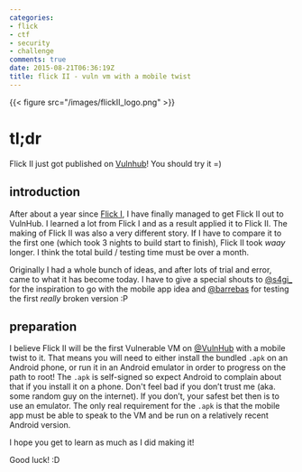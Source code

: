 ```yaml
---
categories:
- flick
- ctf
- security
- challenge
comments: true
date: 2015-08-21T06:36:19Z
title: flick II - vuln vm with a mobile twist
---
```


{{< figure src="/images/flickII_logo.png" >}}

# tl;dr
Flick II just got published on [Vulnhub](https://www.vulnhub.com/entry/flick-2,122/)! You should try it =)

## introduction
After about a year since [Flick I](https://www.vulnhub.com/entry/flick-1,99/), I have finally managed to get Flick II out to VulnHub. I learned a lot from Flick I and as a result applied it to Flick II. The making of Flick II was also a very different story. If I have to compare it to the first one (which took 3 nights to build start to finish), Flick II took *waay* longer. I think the total build / testing time must be over a month.

Originally I had a whole bunch of ideas, and after lots of trial and error, came to what it has become today. I have to give a special shouts to [@s4gi_](https://twitter.com/s4gi_) for the inspiration to go with the mobile app idea and [@barrebas](https://twitter.com/barrebas) for testing the first *really* broken version :P

## preparation
I believe Flick II will be the first Vulnerable VM on [@VulnHub](https://twitter.com/VulnHub) with a mobile twist to it. That means you will need to either install the bundled `.apk` on an Android phone, or run it in an Android emulator in order to progress on the path to root! The `.apk` is self-signed so expect Android to complain about that if you install it on a phone. Don't feel bad if you don’t trust me (aka. some random guy on the internet). If you don’t, your safest bet then is to use an emulator. The only real requirement for the `.apk` is that the mobile app must be able to speak to the VM and be run on a relatively recent Android version.

I hope you get to learn as much as I did making it!

Good luck! :D
